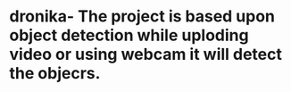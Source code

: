 # dronika- The project is based upon object detection while uploding video or using webcam it will detect the objecrs.
